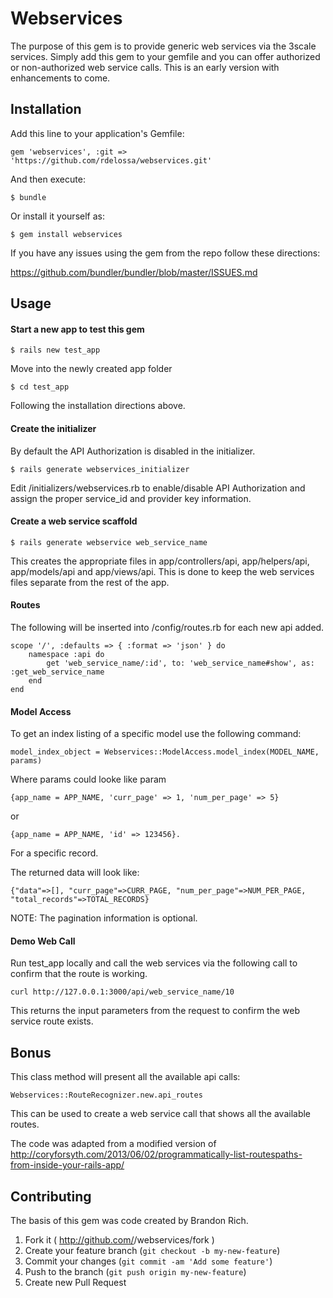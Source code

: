 # Webservices

The purpose of this gem is to provide generic web services via the 3scale services.  Simply add this gem to your gemfile and you can offer authorized or non-authorized web service calls.  This is an early version with enhancements to come.

## Installation

Add this line to your application's Gemfile:

    gem 'webservices', :git => 'https://github.com/rdelossa/webservices.git'

And then execute:

    $ bundle

Or install it yourself as:

    $ gem install webservices

If you have any issues using the gem from the repo follow these directions:

https://github.com/bundler/bundler/blob/master/ISSUES.md

## Usage

<h4>Start a new app to test this gem</h4>

    $ rails new test_app

Move into the newly created app folder

    $ cd test_app

Following the installation directions above.

<h4>Create the initializer</h4>
By default the API Authorization is disabled in the initializer.
    
    $ rails generate webservices_initializer

Edit /initializers/webservices.rb to enable/disable API Authorization and assign the proper service_id and provider key information.

<h4>Create a web service scaffold</h4>
    
    $ rails generate webservice web_service_name

This creates the appropriate files in app/controllers/api, app/helpers/api, app/models/api and app/views/api.  This is done to keep the web services files separate from the rest of the app.

<h4>Routes</h4>

The following will be inserted into /config/routes.rb for each new api added.

    scope '/', :defaults => { :format => 'json' } do
        namespace :api do
            get 'web_service_name/:id', to: 'web_service_name#show', as: :get_web_service_name
        end
    end


<h4>Model Access</h4>

To get an index listing of a specific model use the following command:

    model_index_object = Webservices::ModelAccess.model_index(MODEL_NAME, params)

Where params could looke like param 

    {app_name = APP_NAME, 'curr_page' => 1, 'num_per_page' => 5}

or

    {app_name = APP_NAME, 'id' => 123456}.

For a specific record.

The returned data will look like:

    {"data"=>[], "curr_page"=>CURR_PAGE, "num_per_page"=>NUM_PER_PAGE, "total_records"=>TOTAL_RECORDS} 

NOTE: The pagination information is optional.

<h4>Demo Web Call</h4>

Run test_app locally and call the web services via the following call to confirm that the route is working. 

    curl http://127.0.0.1:3000/api/web_service_name/10

This returns the input parameters from the request to confirm the web service route exists.

## Bonus

This class method will present all the available api calls:

    Webservices::RouteRecognizer.new.api_routes

This can be used to create a web service call that shows all the available routes.

The code was adapted from a modified version of http://coryforsyth.com/2013/06/02/programmatically-list-routespaths-from-inside-your-rails-app/

## Contributing

The basis of this gem was code created by Brandon Rich.

1. Fork it ( http://github.com/<my-github-username>/webservices/fork )
2. Create your feature branch (`git checkout -b my-new-feature`)
3. Commit your changes (`git commit -am 'Add some feature'`)
4. Push to the branch (`git push origin my-new-feature`)
5. Create new Pull Request
